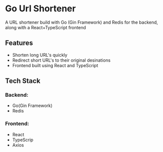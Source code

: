 # Go Url Shortener
A URL shortener build with Go (Gin Framework) and Redis for the backend, along with a React+TypeScript frontend

## Features
- Shorten long URL's quickly
- Redirect short URL's to their original desinations
- Frontend built using React and TypeScript

## Tech Stack
### Backend:
- Go(Gin Framework)
- Redis
### Frontend:
- React
- TypeScrip
- Axios
